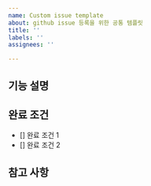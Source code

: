 ```yaml
---
name: Custom issue template
about: github issue 등록을 위한 공통 템플릿
title: ''
labels: ''
assignees: ''

---
```


## 기능 설명

## 완료 조건
- [] 완료 조건 1
- [] 완료 조건 2

## 참고 사항
